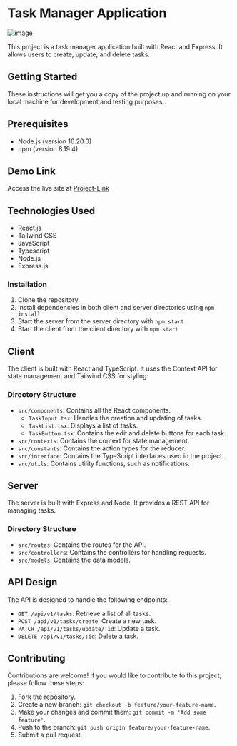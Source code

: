 # Task Manager Application

<img src="https://res.cloudinary.com/chuksmbanaso/image/upload/v1735744951/Screenshot_2025-01-01_at_16.21.00_kfahk2.png" title="Image" alt="image">

This project is a task manager application built with React and Express. It allows users to create, update, and delete tasks.

## Getting Started

These instructions will get you a copy of the project up and running on your local machine for development and testing purposes..

## Prerequisites

- Node.js (version 16.20.0)
- npm (version 8.19.4)

## Demo Link

Access the live site at [Project-Link](https://chuck-todo.vercel.app)

## Technologies Used

- React.js
- Tailwind CSS
- JavaScript
- Typescript
- Node.js
- Express.js

### Installation

1. Clone the repository
2. Install dependencies in both client and server directories using `npm install`
3. Start the server from the server directory with `npm start`
4. Start the client from the client directory with `npm start`

## Client

The client is built with React and TypeScript. It uses the Context API for state management and Tailwind CSS for styling.

### Directory Structure

- `src/components`: Contains all the React components.
  - `TaskInput.tsx`: Handles the creation and updating of tasks.
  - `TaskList.tsx`: Displays a list of tasks.
  - `TaskButton.tsx`: Contains the edit and delete buttons for each task.
- `src/contexts`: Contains the context for state management.
- `src/constants`: Contains the action types for the reducer.
- `src/interface`: Contains the TypeScript interfaces used in the project.
- `src/utils`: Contains utility functions, such as notifications.

## Server

The server is built with Express and Node. It provides a REST API for managing tasks.

### Directory Structure

- `src/routes`: Contains the routes for the API.
- `src/controllers`: Contains the controllers for handling requests.
- `src/models`: Contains the data models.

## API Design

The API is designed to handle the following endpoints:

- `GET /api/v1/tasks`: Retrieve a list of all tasks.
- `POST /api/v1/tasks/create`: Create a new task.
- `PATCH /api/v1/tasks/update/:id`: Update a task.
- `DELETE /api/v1/tasks/:id`: Delete a task.

## Contributing

Contributions are welcome! If you would like to contribute to this project, please follow these steps:

1. Fork the repository.
2. Create a new branch: `git checkout -b feature/your-feature-name`.
3. Make your changes and commit them: `git commit -m 'Add some feature'`.
4. Push to the branch: `git push origin feature/your-feature-name`.
5. Submit a pull request.
